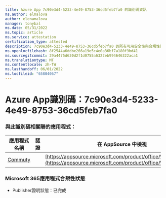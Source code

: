 ```yaml
---
title: Azure App 7c90e3d4-5233-4e49-8753-36cd5feb7fa0 的識別碼資訊
ms.author: elmalova
author: elenamalova
manager: tonybal
ms.date: 05/31/2022
ms.topic: article
ms.service: attestation
certification_type: attested
description: 7c90e3d4-5233-4e49-8753-36cd5feb7fa0 的所有可用安全性與合規性資訊。
ms.openlocfilehash: 8f2544a6ddbe266a19e5c4e0a36bf7a180f9bd41
ms.sourcegitcommit: 29a4475d630d2f1d0755a6322eb994646322aca1
ms.translationtype: MT
ms.contentlocale: zh-TW
ms.lasthandoff: 06/01/2022
ms.locfileid: "65804067"
---
```

# <a name="azure-app-id-7c90e3d4-5233-4e49-8753-36cd5feb7fa0"></a>Azure App識別碼：7c90e3d4-5233-4e49-8753-36cd5feb7fa0


### <a name="apps-associated-with-this-id"></a>與此識別碼相關聯的應用程式：
| **應用程式名稱** | **認證** | **在 AppSource 中檢視** |
|--------------|---------------|-----------------------|
| [Commuty](../forward/WA200003325.md) |  | [https://appsource.microsoft.com/product/office/WA200003325](https://appsource.microsoft.com/product/office/WA200003325) |

### <a name="microsoft-365-app-compliance-status"></a>Microsoft 365應用程式合規性狀態
- Publisher證明狀態：已完成
